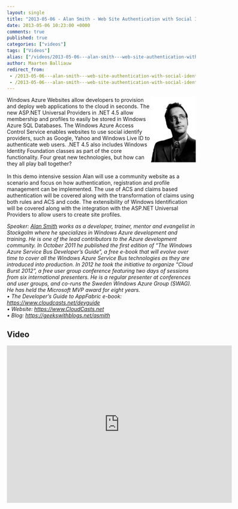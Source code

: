 ```yaml
---
layout: single
title: "2013-05-06 - Alan Smith - Web Site Authentication with Social Identity Providers"
date: 2013-05-06 10:23:00 +0000
comments: true
published: true
categories: ["videos"]
tags: ["Videos"]
alias: ["/videos/2013-05-06---alan-smith---web-site-authentication-with-social-identity-providers"]
author: Maarten Balliauw
redirect_from:
 - /2013-05-06---alan-smith---web-site-authentication-with-social-identity-providers.html
 - /2013-05-06---alan-smith---web-site-authentication-with-social-identity-providers.html
---
```


<p><img width="120" height="175" align="right" alt="" src="/assets/media/speakers/alan-smith.jpg">Windows Azure Websites allow developers to provision and deploy web applications to the cloud in seconds. The new ASP.NET Universal Providers in .NET 4.5 allow membership and profiles to easily be stored in Windows Azure SQL Databases. The Windows Azure Access Control Service enables websites to use social identify providers, such as Google, Yahoo and Windows Live ID to authenticate web users. .NET 4.5 also includes Windows Identity Foundation classes as part of the core functionality. Four great new technologies, but how can they all play ball together?<br><br>In this demo intensive session Alan will use a community website as a scenario and focus on how authentication, registration and profile management can be implemented. The use of ACS and claims based authentication will be covered along with the transformation of claims using both rules and ACS and code. The extensibility of Windows Identification will be covered along with the integration with the ASP.NET Universal Providers to allow users to create site profiles.</p>
<p><em>Speaker: <a href="https://geekswithblogs.net/asmith" target="_blank">Alan Smith</a> works as a developer, trainer, mentor and evangelist in Stockgolm where he specializes in Windows Azure development and training. He is one of the lead contributors to the Azure development community. In October 2011 he published the first edition of &ldquo;The Windows Azure Service Bus Developer&rsquo;s Guide&rdquo;, a free e-book that will evolve over time to cover all the Windows Azure Service Bus technologies as they are introduced into production. In 2012 he took the initiative to organize &ldquo;Cloud Burst 2012&rdquo;, a free user group conference featuring two days of sessions from six international presenters. He is a regular presenter at conferences and user groups, and co-runs the Sweden Windows Azure Group (SWAG). He has held the Microsoft MVP award for eight years.<br>&bull;&nbsp;The Developer&rsquo;s Guide to AppFabric e-book: <a href="https://www.cloudcasts.net/devguide">https://www.cloudcasts.net/devguide</a><br>&bull;&nbsp;Website: <a href="https://www.CloudCasts.net">https://www.CloudCasts.net</a><br>&bull;&nbsp;Blog: <a href="https://geekswithblogs.net/asmith">https://geekswithblogs.net/asmith</a></em></p>

<h2>Video</h2>
<div>
				
				
				
<iframe width="600" height="420" src="https://www.youtube.com/embed/EYswcoCxE1s?hd=1" frameborder="0" allowfullscreen=""></iframe>
				
</div>







